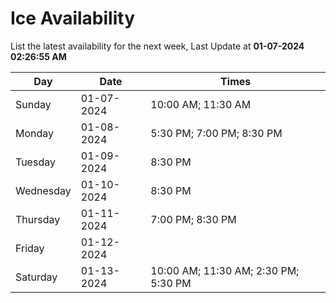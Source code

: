 # Ice Availability

List the latest availability for the next week, Last Update at **01-07-2024 02:26:55 AM**

| Day         | Date        | Times       |
| ----------- | ----------- | ----------- |
|Sunday|01-07-2024|10:00 AM; 11:30 AM|
|Monday|01-08-2024|5:30 PM; 7:00 PM; 8:30 PM|
|Tuesday|01-09-2024|8:30 PM|
|Wednesday|01-10-2024|8:30 PM|
|Thursday|01-11-2024|7:00 PM; 8:30 PM|
|Friday|01-12-2024||
|Saturday|01-13-2024|10:00 AM; 11:30 AM; 2:30 PM; 5:30 PM|
